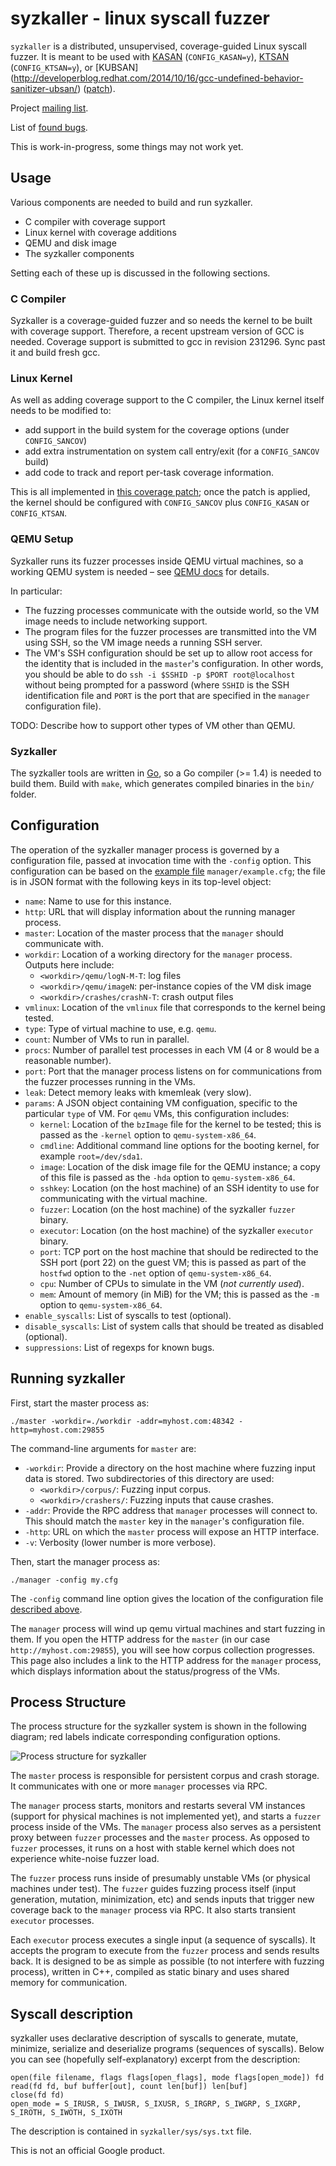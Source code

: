 # syzkaller - linux syscall fuzzer

`syzkaller` is a distributed, unsupervised, coverage-guided Linux syscall fuzzer.
It is meant to be used with [KASAN](https://www.kernel.org/doc/Documentation/kasan.txt) (`CONFIG_KASAN=y`),
[KTSAN](https://github.com/google/ktsan) (`CONFIG_KTSAN=y`),
or [KUBSAN] (http://developerblog.redhat.com/2014/10/16/gcc-undefined-behavior-sanitizer-ubsan/) ([patch](https://lkml.org/lkml/2014/10/20/181)).

Project [mailing list](https://groups.google.com/forum/#!forum/syzkaller).

List of [found bugs](https://github.com/google/syzkaller/wiki/Found-Bugs).

This is work-in-progress, some things may not work yet.

## Usage

Various components are needed to build and run syzkaller.

 - C compiler with coverage support
 - Linux kernel with coverage additions
 - QEMU and disk image
 - The syzkaller components

Setting each of these up is discussed in the following sections.

### C Compiler

Syzkaller is a coverage-guided fuzzer and so needs the kernel to be built with coverage support.
Therefore, a recent upstream version of GCC is needed. Coverage support is submitted to gcc in
revision 231296. Sync past it and build fresh gcc.

### Linux Kernel

As well as adding coverage support to the C compiler, the Linux kernel itself needs to be modified
to:
 - add support in the build system for the coverage options (under `CONFIG_SANCOV`)
 - add extra instrumentation on system call entry/exit (for a `CONFIG_SANCOV` build)
 - add code to track and report per-task coverage information.

This is all implemented in [this coverage patch](https://github.com/dvyukov/linux/commits/kcov);
once the patch is applied, the kernel should be configured with `CONFIG_SANCOV` plus `CONFIG_KASAN`
or `CONFIG_KTSAN`.

### QEMU Setup

Syzkaller runs its fuzzer processes inside QEMU virtual machines, so a working QEMU system is needed
&ndash; see [QEMU docs](http://wiki.qemu.org/Manual) for details.

In particular:

 - The fuzzing processes communicate with the outside world, so the VM image needs to include
   networking support.
 - The program files for the fuzzer processes are transmitted into the VM using SSH, so the VM image
   needs a running SSH server.
 - The VM's SSH configuration should be set up to allow root access for the identity that is
   included in the `master`'s configuration.  In other words, you should be able to do `ssh -i
   $SSHID -p $PORT root@localhost` without being prompted for a password (where `SSHID` is the SSH
   identification file and `PORT` is the port that are specified in the `manager` configuration
   file).

TODO: Describe how to support other types of VM other than QEMU.

### Syzkaller

The syzkaller tools are written in [Go](https://golang.org), so a Go compiler (>= 1.4) is needed
to build them.  Build with `make`, which generates compiled binaries in the `bin/` folder.

## Configuration

The operation of the syzkaller manager process is governed by a configuration file, passed at
invocation time with the `-config` option.  This configuration can be based on the
[example file](manager/example.cfg) `manager/example.cfg`; the file is in JSON format with the
following keys in its top-level object:

 - `name`: Name to use for this instance.
 - `http`: URL that will display information about the running manager process.
 - `master`: Location of the master process that the `manager` should communicate with.
 - `workdir`: Location of a working directory for the `manager` process. Outputs here include:
     - `<workdir>/qemu/logN-M-T`: log files
     - `<workdir>/qemu/imageN`: per-instance copies of the VM disk image
     - `<workdir>/crashes/crashN-T`: crash output files
 - `vmlinux`: Location of the `vmlinux` file that corresponds to the kernel being tested.
 - `type`: Type of virtual machine to use, e.g. `qemu`.
 - `count`: Number of VMs to run in parallel.
 - `procs`: Number of parallel test processes in each VM (4 or 8 would be a reasonable number).
 - `port`: Port that the manager process listens on for communications from the
   fuzzer processes running in the VMs.
 - `leak`: Detect memory leaks with kmemleak (very slow).
 - `params`: A JSON object containing VM configuation, specific to the particular `type` of VM. For
   `qemu` VMs, this configuration includes:
      - `kernel`: Location of the `bzImage` file for the kernel to be tested; this is passed as the
        `-kernel` option to `qemu-system-x86_64`.
      - `cmdline`: Additional command line options for the booting kernel, for example `root=/dev/sda1`.
      - `image`: Location of the disk image file for the QEMU instance; a copy of this file is passed as the
        `-hda` option to `qemu-system-x86_64`.
      - `sshkey`: Location (on the host machine) of an SSH identity to use for communicating with
        the virtual machine.
      - `fuzzer`: Location (on the host machine) of the syzkaller `fuzzer` binary.
      - `executor`: Location (on the host machine) of the syzkaller `executor` binary.
      - `port`: TCP port on the host machine that should be redirected to the SSH port (port 22) on
        the guest VM; this is passed as part of the `hostfwd` option to the `-net` option of
        `qemu-system-x86_64`.
      - `cpu`: Number of CPUs to simulate in the VM (*not currently used*).
      - `mem`: Amount of memory (in MiB) for the VM; this is passed as the `-m` option to
        `qemu-system-x86_64`.
 - `enable_syscalls`: List of syscalls to test (optional).
 - `disable_syscalls`: List of system calls that should be treated as disabled (optional).
 - `suppressions`: List of regexps for known bugs.


## Running syzkaller

First, start the master process as:
```
./master -workdir=./workdir -addr=myhost.com:48342 -http=myhost.com:29855
```

The command-line arguments for `master` are:

 - `-workdir`: Provide a directory on the host machine where fuzzing input data is stored. Two
   subdirectories of this directory are used:
    - `<workdir>/corpus/`: Fuzzing input corpus.
    - `<workdir>/crashers/`: Fuzzing inputs that cause crashes.
 - `-addr`: Provide the RPC address that `manager` processes will connect to.  This should match
   the `master` key in the `manager`'s configuration file.
 - `-http`: URL on which the `master` process will expose an HTTP interface.
 - `-v`: Verbosity (lower number is more verbose).

Then, start the manager process as:
```
./manager -config my.cfg
```

The `-config` command line option gives the location of the configuration file
[described above](configuration).

The `manager` process will wind up qemu virtual machines and start fuzzing in them.
If you open the HTTP address for the `master` (in our case `http://myhost.com:29855`),
you will see how corpus collection progresses.  This page also includes a link to
the HTTP address for the `manager` process, which displays information about the
status/progress of the VMs.


## Process Structure

The process structure for the syzkaller system is shown in the following diagram; red labels
indicate corresponding configuration options.

![Process structure for syzkaller](structure.png?raw=true)

The `master` process is responsible for persistent corpus and crash storage.
It communicates with one or more `manager` processes via RPC.

The `manager` process starts, monitors and restarts several VM instances (support for
physical machines is not implemented yet), and starts a `fuzzer` process inside of the VMs.
The `manager` process also serves as a persistent proxy between `fuzzer` processes and the `master` process.
As opposed to `fuzzer` processes, it runs on a host with stable kernel which does not
experience white-noise fuzzer load.

The `fuzzer` process runs inside of presumably unstable VMs (or physical machines under test).
The `fuzzer` guides fuzzing process itself (input generation, mutation, minimization, etc)
and sends inputs that trigger new coverage back to the `manager` process via RPC.
It also starts transient `executor` processes.

Each `executor` process executes a single input (a sequence of syscalls).
It accepts the program to execute from the `fuzzer` process and sends results back.
It is designed to be as simple as possible (to not interfere with fuzzing process),
written in C++, compiled as static binary and uses shared memory for communication.

## Syscall description

syzkaller uses declarative description of syscalls to generate, mutate, minimize,
serialize and deserialize programs (sequences of syscalls). Below you can see
(hopefully self-explanatory) excerpt from the description:

```
open(file filename, flags flags[open_flags], mode flags[open_mode]) fd
read(fd fd, buf buffer[out], count len[buf]) len[buf]
close(fd fd)
open_mode = S_IRUSR, S_IWUSR, S_IXUSR, S_IRGRP, S_IWGRP, S_IXGRP, S_IROTH, S_IWOTH, S_IXOTH
```

The description is contained in `syzkaller/sys/sys.txt` file.

This is not an official Google product.
